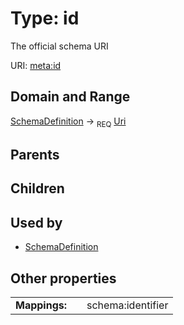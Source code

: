 
# Type: id


The official schema URI

URI: [meta:id](https://w3id.org/biolink/biolinkml/meta/id)


## Domain and Range

[SchemaDefinition](SchemaDefinition.md) ->  <sub>REQ</sub> [Uri](types/Uri.md)

## Parents


## Children


## Used by

 * [SchemaDefinition](SchemaDefinition.md)

## Other properties

|  |  |  |
| --- | --- | --- |
| **Mappings:** | | schema:identifier |

